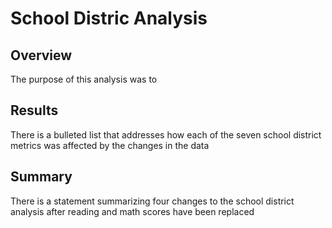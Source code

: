 # School Distric Analysis


## Overview

  The purpose of this analysis was to 

## Results

There is a bulleted list that addresses how each of the seven school district metrics was affected by the changes in the data

## Summary

There is a statement summarizing four changes to the school district analysis after reading and math scores have been replaced 
